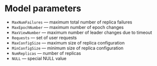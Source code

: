 # Model parameters
- `MaxNumFailures` &mdash; maximum total number of replica failures
- `MaxEpochNumber` &mdash; maximum number of epoch changes
- `MaxViewNumber` &mdash; maximum number of leader changes due to timeout
- `Requests` &mdash; set of user requests
- `MaxConfigSize` &mdash; maximum size of replica configuration
- `MinConfigSize` &mdash; minimum size of replica configuration
- `NumReplicas` &mdash; number of replicas
- `NULL` &mdash; special NULL value
